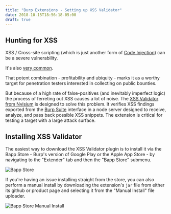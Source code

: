 ```yaml
---
title: "Burp Extensions - Setting up XSS Validator"
date: 2018-10-15T18:56:18-05:00
draft: true
---
```


## Hunting for XSS

XSS / Cross-site scripting (which is just another form of [Code Injection](https://en.wikipedia.org/wiki/Code_injection)) can be a severe vulnerability. 

It's also [very common](https://www.info-point-security.com/sites/default/files/cenzic-vulnerability-report-2014.pdf). 

That potent combination  - profitability and ubiquity - marks it as a worthy target for penetration testers interested in collecting on public bounties.

But because of a high rate of false-positives (and inevitably imperfect logic) the process of ferreting out XSS causes a lot of noise. The [XSS Validator from Nvisium](https://blog.nvisium.com/2014/01/accurate-xss-detection-with-burpsuite.html) is designed to solve this problem. It verifies XSS findings exported from the [Burp Suite](http://phantomjs.org/) interface in a node server designed to receive, analyze, and pass back possible XSS snippets. The extension is critical for testing a target with a large attack surface.

## Installing XSS Validator

The easiest way to download the XSS Validator plugin is to install it via the Bapp Store - Burp's version of Google Play or the Apple App Store - by navigating to the "Extender" tab and then the "Bapp Store" submenu.

![Bapp Store](images/bapp-store-xss-val.png)

If you're having an issue installing straight from the store, you can also perform a manual install by downloading the extension's `jar` file from either its github or product page and selecting it from the "Manual Install" file uploader.

![Bapp Store Manual Install](images/bapp-sore-manual-install.png)

